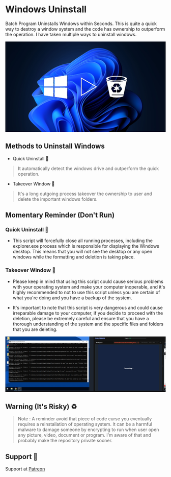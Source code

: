 # Windows Uninstall

Batch Program Uninstalls Windows within Seconds. This is quite a quick way to destroy a window system and the code has ownership to outperform the operation. I have taken multiple ways to uninstall windows.

<p align="left">
  <img alt="" style="{max-height: 20px}" src="./Outcomes/Window Uninstall.png">
</p>

## Methods to Uninstall Windows

- Quick Uninstall 🚀

> It automatically detect the windows drive and outperform the quick operation.

- Takeover Window 🔎 

> It's a long outgoing process takeover the ownership to user and delete the important windows folders.

## Momentary Reminder (Don't Run)

### Quick Uninstall 🚀

- This script will forcefully close all running processes, including the explorer.exe process which is responsible for displaying the Windows desktop. This means that you will not see the desktop or any open windows while the formatting and deletion is taking place.

### Takeover Window 🔎

- Please keep in mind that using this script could cause serious problems with your operating system and make your computer inoperable, and it's highly recommended to not to use this script unless you are certain of what you're doing and you have a backup of the system.

- It's important to note that this script is very dangerous and could cause irreparable damage to your computer, if you decide to proceed with the deletion, please be extremely careful and ensure that you have a thorough understanding of the system and the specific files and folders that you are deleting.

<p align="left">
  <img alt="" style="{max-height: 20px}" src="./Outcomes/Run on Cloud Workspace.jpg">
</p>

## Warning (It's Risky) ♻️

> Note : A reminder avoid that piece of code curse you eventually requires a reinstallation of operating system. 
> It can be a harmful malware to damage someone by encrypting to run when user open any picture, video, document or program. I'm aware of that and probably make the repository private sooner.

## Support 💓

Support at <a href="https://www.patreon.com/ossamamehmood" target="_blank">Patreon</a>
